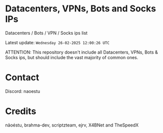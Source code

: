 # Datacenters, VPNs, Bots and Socks IPs
 
Datacenters / Bots / VPN / Socks ips list

Latest update: `Wednesday 26-02-2025 12:00:26 UTC` 

ATTENTION: This repository doesn't include all Datacenters, VPNs, Bots & Socks ips, 
but should include the vast majority of common ones.

# Contact
Discord: naoestu

# Credits
nãoéstu, brahma-dev, scriptzteam, ejrv, X4BNet and TheSpeedX
